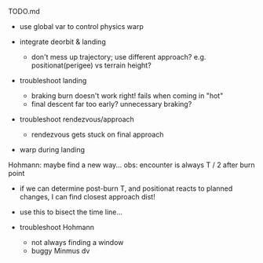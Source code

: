 TODO.md

- use global var to control physics warp

- integrate deorbit & landing
  - don't mess up trajectory; use different approach? e.g. positionat(perigee) vs terrain height?

- troubleshoot landing
    - braking burn doesn't work right! fails when coming in "hot"
    - final descent far too early? unnecessary braking?

- troubleshoot rendezvous/approach
    - rendezvous gets stuck on final approach

- warp during landing

Hohmann: maybe find a new way...
  obs: encounter is always T / 2 after burn point
   - if we can determine post-burn T, and positionat reacts to planned changes, I can find closest approach dist!
   - use this to bisect the time line...

- troubleshoot Hohmann
    - not always finding a window
    - buggy Minmus dv
